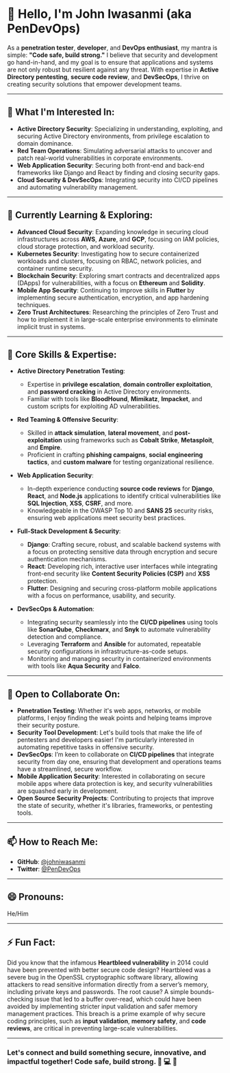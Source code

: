 # 👋 Hello, I'm John Iwasanmi (aka **PenDevOps**)

As a **penetration tester**, **developer**, and **DevOps enthusiast**, my mantra is simple: **"Code safe, build strong."** I believe that security and development go hand-in-hand, and my goal is to ensure that applications and systems are not only robust but resilient against any threat. With expertise in **Active Directory pentesting**, **secure code review**, and **DevSecOps**, I thrive on creating security solutions that empower development teams.

---

## 👀 What I'm Interested In:
- **Active Directory Security**: Specializing in understanding, exploiting, and securing Active Directory environments, from privilege escalation to domain dominance.
- **Red Team Operations**: Simulating adversarial attacks to uncover and patch real-world vulnerabilities in corporate environments.
- **Web Application Security**: Securing both front-end and back-end frameworks like Django and React by finding and closing security gaps.
- **Cloud Security & DevSecOps**: Integrating security into CI/CD pipelines and automating vulnerability management.

---

## 🌱 Currently Learning & Exploring:
- **Advanced Cloud Security**: Expanding knowledge in securing cloud infrastructures across **AWS**, **Azure**, and **GCP**, focusing on IAM policies, cloud storage protection, and workload security.
- **Kubernetes Security**: Investigating how to secure containerized workloads and clusters, focusing on RBAC, network policies, and container runtime security.
- **Blockchain Security**: Exploring smart contracts and decentralized apps (DApps) for vulnerabilities, with a focus on **Ethereum** and **Solidity**.
- **Mobile App Security**: Continuing to improve skills in **Flutter** by implementing secure authentication, encryption, and app hardening techniques.
- **Zero Trust Architectures**: Researching the principles of Zero Trust and how to implement it in large-scale enterprise environments to eliminate implicit trust in systems.

---

## 💼 Core Skills & Expertise:
- **Active Directory Penetration Testing**:
  - Expertise in **privilege escalation**, **domain controller exploitation**, and **password cracking** in Active Directory environments.
  - Familiar with tools like **BloodHound**, **Mimikatz**, **Impacket**, and custom scripts for exploiting AD vulnerabilities.
  
- **Red Teaming & Offensive Security**:
  - Skilled in **attack simulation**, **lateral movement**, and **post-exploitation** using frameworks such as **Cobalt Strike**, **Metasploit**, and **Empire**.
  - Proficient in crafting **phishing campaigns**, **social engineering tactics**, and **custom malware** for testing organizational resilience.

- **Web Application Security**:
  - In-depth experience conducting **source code reviews** for **Django**, **React**, and **Node.js** applications to identify critical vulnerabilities like **SQL Injection**, **XSS**, **CSRF**, and more.
  - Knowledgeable in the OWASP Top 10 and **SANS 25** security risks, ensuring web applications meet security best practices.

- **Full-Stack Development & Security**:
  - **Django**: Crafting secure, robust, and scalable backend systems with a focus on protecting sensitive data through encryption and secure authentication mechanisms.
  - **React**: Developing rich, interactive user interfaces while integrating front-end security like **Content Security Policies (CSP)** and **XSS** protection.
  - **Flutter**: Designing and securing cross-platform mobile applications with a focus on performance, usability, and security.

- **DevSecOps & Automation**:
  - Integrating security seamlessly into the **CI/CD pipelines** using tools like **SonarQube**, **Checkmarx**, and **Snyk** to automate vulnerability detection and compliance.
  - Leveraging **Terraform** and **Ansible** for automated, repeatable security configurations in infrastructure-as-code setups.
  - Monitoring and managing security in containerized environments with tools like **Aqua Security** and **Falco**.

---

## 💞️ Open to Collaborate On:
- **Penetration Testing**: Whether it's web apps, networks, or mobile platforms, I enjoy finding the weak points and helping teams improve their security posture.
- **Security Tool Development**: Let's build tools that make the life of pentesters and developers easier! I'm particularly interested in automating repetitive tasks in offensive security.
- **DevSecOps**: I’m keen to collaborate on **CI/CD pipelines** that integrate security from day one, ensuring that development and operations teams have a streamlined, secure workflow.
- **Mobile Application Security**: Interested in collaborating on secure mobile apps where data protection is key, and security vulnerabilities are squashed early in development.
- **Open Source Security Projects**: Contributing to projects that improve the state of security, whether it's libraries, frameworks, or pentesting tools.

---

## 📫 How to Reach Me:
- **GitHub**: [@johniwasanmi](#)
- **Twitter**: [@PenDevOps](#)

---

## 😄 Pronouns:
He/Him

---

## ⚡ Fun Fact:
Did you know that the infamous **Heartbleed vulnerability** in 2014 could have been prevented with better secure code design? Heartbleed was a severe bug in the OpenSSL cryptographic software library, allowing attackers to read sensitive information directly from a server’s memory, including private keys and passwords. The root cause? A simple bounds-checking issue that led to a buffer over-read, which could have been avoided by implementing stricter input validation and safer memory management practices. This breach is a prime example of why secure coding principles, such as **input validation**, **memory safety**, and **code reviews**, are critical in preventing large-scale vulnerabilities.


---

### Let's connect and build something **secure**, **innovative**, and **impactful** together! **Code safe, build strong.** 🔐 💻 🚀

